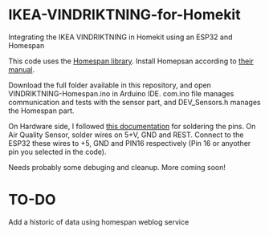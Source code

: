 # IKEA-VINDRIKTNING-for-Homekit
Integrating the IKEA VINDRIKTNING in Homekit using an ESP32 and Homespan

This code uses the [Homespan library](https://github.com/HomeSpan/HomeSpan). Install Homepsan according to [their manual](https://github.com/HomeSpan/HomeSpan/blob/master/docs/GettingStarted.md).

Download the full folder available in this repository, and open VINDRIKTNING-Homespan.ino in Arduino IDE.
com.ino file manages communication and tests with the sensor part, and DEV_Sensors.h manages the Homespan part.

On Hardware side, I followed [this documentation](https://github.com/Hypfer/esp8266-vindriktning-particle-sensor/tree/master?tab=readme-ov-file) for soldering the pins.
On Air Quality Sensor, solder wires on 5+V, GND and REST. Connect to the ESP32 these wires to +5, GND and PIN16 respectively (Pin 16 or anyother pin you selected in the code).

Needs probably some debuging and cleanup. More coming soon!

# TO-DO
Add a historic of data using homespan weblog service
